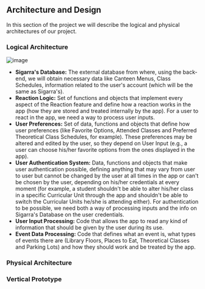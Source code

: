 ## Architecture and Design

In this section of the project we will describe the logical and physical architectures of our project.

### Logical Architecture

![image](https://user-images.githubusercontent.com/80784137/162027387-a95451e1-bee3-4476-a931-0e6cfb6f9ae0.png)

- **Sigarra's Database:** The external database from where, using the back-end, we will obtain necessary data like Canteen Menus, Class Schedules, information related to the user's account (which will be the same as Sigarra's).
- **Reaction Logic:** Set of functions and objects that implement every aspect of the Reaction feature and define how a reaction works in the app (how they are stored and treated internally by the app). For a user to react in the app, we need a way to process user inputs.
- **User Preferences:** Set of data, functions and objects that define how user preferences (like Favorite Options, Attended Classes and Preferred Theoretical Class Schedules, for example). These preferences may be altered and edited by the user, so they depend on User Input (e.g., a user can choose his/her favorite options from the ones displayed in the app).
- **User Authentication System:** Data, functions and objects that make user authentication possible, defining anything that may vary from user to user but cannot be changed by the user at all times in the app or can't be chosen by the user, depending on his/her credentials at every moment (for example, a student shouldn't be able to alter his/her class in a specific Curricular Unit through the app and shouldn't be able to switch the Curricular Units he/she is attending either). For authentication to be possible, we need both a way of processing inputs and the info on Sigarra's Database on the user credentials.
- **User Input Processing:** Code that allows the app to read any kind of information that should be given by the user during its use.
- **Event Data Processing:** Code that defines what an event is, what types of events there are (Library Floors, Places to Eat, Theoretical Classes and Parking Lots) and how they should work and be treated by the app.

### Physical Architecture

### Vertical Prototype
